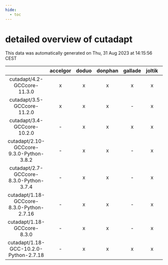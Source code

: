 ```yaml
---
hide:
  - toc
---
```


detailed overview of cutadapt
=============================


This data was automatically generated on Thu, 31 Aug 2023 at 14:15:56 CEST  

| |accelgor|doduo|donphan|gallade|joltik|skitty|swalot|victini|
| :---: | :---: | :---: | :---: | :---: | :---: | :---: | :---: | :---: |
|cutadapt/4.2-GCCcore-11.3.0|x|x|x|x|x|x|x|x|
|cutadapt/3.5-GCCcore-11.2.0|x|x|x|-|x|x|x|x|
|cutadapt/3.4-GCCcore-10.2.0|-|x|x|x|x|x|x|x|
|cutadapt/2.10-GCCcore-9.3.0-Python-3.8.2|-|x|x|-|x|x|x|x|
|cutadapt/2.7-GCCcore-8.3.0-Python-3.7.4|-|x|x|-|x|x|-|x|
|cutadapt/1.18-GCCcore-8.3.0-Python-2.7.16|-|x|x|-|x|x|-|x|
|cutadapt/1.18-GCCcore-8.3.0|-|x|x|-|x|x|-|x|
|cutadapt/1.18-GCC-10.2.0-Python-2.7.18|-|x|x|x|x|x|x|x|
